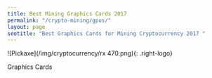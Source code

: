 ```yaml
---
title: Best Mining Graphics Cards 2017   
permalink: "/crypto-mining/gpus/"
layout: page
seotitle: "Best Graphics Cards for Mining Cryptocurrency 2017 " 
---
```



![Pickaxe](/img/cryptocurrency/rx 470.png){: .right-logo}

Graphics Cards 
